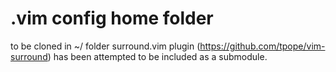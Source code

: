 # .vim config home folder

to be cloned in ~/ folder
surround.vim plugin (https://github.com/tpope/vim-surround) has been attempted to be included as a submodule.
